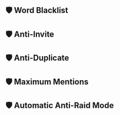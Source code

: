 ## 🛡 Word Blacklist

## 🛡 Anti-Invite

## 🛡 Anti-Duplicate

## 🛡 Maximum Mentions

## 🛡 Automatic Anti-Raid Mode